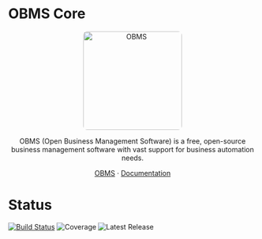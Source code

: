 # OBMS Core

<p align="center">
  <a href="https://obms.one/">
    <img src="https://avatars.githubusercontent.com/u/199418496?s=200&v=4" alt="OBMS" width="200" height="200" style="border-radius: 8px">
  </a>
</p>

<p align="center">
  OBMS (Open Business Management Software) is a free, open-source business management software with vast support for business automation needs.
</p>

<p align="center">
  <a href="https://obms.one/">OBMS</a>
  ·
  <a href="https://docs.obms.one/">Documentation</a>
</p>

# Status
[![Build Status](https://img.shields.io/github/actions/workflow/status/OBMS-Open-Business-Management-Software/core/release.yml?label=Release
)](https://github.com/OBMS-Open-Business-Management-Software/core/actions/workflows/release.yml)
![Coverage](https://img.shields.io/codecov/c/github/OBMS-Open-Business-Management-Software/core/main?label=Coverage)
![Latest Release](https://img.shields.io/github/v/release/OBMS-Open-Business-Management-Software/core?label=Latest%20Release)
